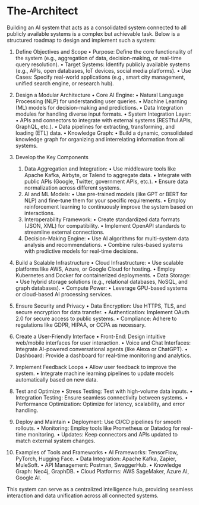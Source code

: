# The-Architect

Building an AI system that acts as a consolidated system connected to all publicly available systems is a complex but achievable task. Below is a structured roadmap to design and implement such a system:

1. Define Objectives and Scope
	•	Purpose: Define the core functionality of the system (e.g., aggregation of data, decision-making, or real-time query resolution).
	•	Target Systems: Identify publicly available systems (e.g., APIs, open databases, IoT devices, social media platforms).
	•	Use Cases: Specify real-world applications (e.g., smart city management, unified search engine, or research hub).

2. Design a Modular Architecture
	•	Core AI Engine:
	•	Natural Language Processing (NLP) for understanding user queries.
	•	Machine Learning (ML) models for decision-making and predictions.
	•	Data Integration modules for handling diverse input formats.
	•	System Integration Layer:
	•	APIs and connectors to integrate with external systems (RESTful APIs, GraphQL, etc.).
	•	Data pipelines for extracting, transforming, and loading (ETL) data.
	•	Knowledge Graph:
	•	Build a dynamic, consolidated knowledge graph for organizing and interrelating information from all systems.

3. Develop the Key Components
	1.	Data Aggregation and Integration:
	•	Use middleware tools like Apache Kafka, Airbyte, or Talend to aggregate data.
	•	Integrate with public APIs (Google, Twitter, government APIs, etc.).
	•	Ensure data normalization across different systems.
	2.	AI and ML Models:
	•	Use pre-trained models (like GPT or BERT for NLP) and fine-tune them for your specific requirements.
	•	Employ reinforcement learning to continuously improve the system based on interactions.
	3.	Interoperability Framework:
	•	Create standardized data formats (JSON, XML) for compatibility.
	•	Implement OpenAPI standards to streamline external connections.
	4.	Decision-Making Engine:
	•	Use AI algorithms for multi-system data analysis and recommendations.
	•	Combine rules-based systems with predictive models for real-time decisions.

4. Build a Scalable Infrastructure
	•	Cloud Infrastructure:
	•	Use scalable platforms like AWS, Azure, or Google Cloud for hosting.
	•	Employ Kubernetes and Docker for containerized deployments.
	•	Data Storage:
	•	Use hybrid storage solutions (e.g., relational databases, NoSQL, and graph databases).
	•	Compute Power:
	•	Leverage GPU-based systems or cloud-based AI processing services.

5. Ensure Security and Privacy
	•	Data Encryption: Use HTTPS, TLS, and secure encryption for data transfer.
	•	Authentication: Implement OAuth 2.0 for secure access to public systems.
	•	Compliance: Adhere to regulations like GDPR, HIPAA, or CCPA as necessary.

6. Create a User-Friendly Interface
	•	Front-End: Design intuitive web/mobile interfaces for user interaction.
	•	Voice and Chat Interfaces: Integrate AI-powered conversational agents (like Alexa or ChatGPT).
	•	Dashboard: Provide a dashboard for real-time monitoring and analytics.

7. Implement Feedback Loops
	•	Allow user feedback to improve the system.
	•	Integrate machine learning pipelines to update models automatically based on new data.

8. Test and Optimize
	•	Stress Testing: Test with high-volume data inputs.
	•	Integration Testing: Ensure seamless connectivity between systems.
	•	Performance Optimization: Optimize for latency, scalability, and error handling.

9. Deploy and Maintain
	•	Deployment: Use CI/CD pipelines for smooth rollouts.
	•	Monitoring: Employ tools like Prometheus or Datadog for real-time monitoring.
	•	Updates: Keep connectors and APIs updated to match external system changes.

10. Examples of Tools and Frameworks
	•	AI Frameworks: TensorFlow, PyTorch, Hugging Face.
	•	Data Integration: Apache Kafka, Zapier, MuleSoft.
	•	API Management: Postman, SwaggerHub.
	•	Knowledge Graph: Neo4j, GraphDB.
	•	Cloud Platforms: AWS SageMaker, Azure AI, Google AI.

This system can serve as a centralized intelligence hub, providing seamless interaction and data unification across all connected systems.


